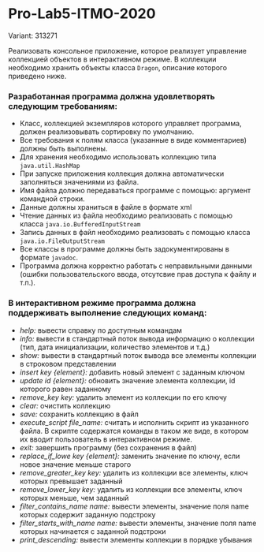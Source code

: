 # Pro-Lab5-ITMO-2020

Variant: 313271

Реализовать консольное приложение, которое реализует управление коллекцией объектов в интерактивном режиме. В коллекции необходимо хранить объекты класса `Dragon`, описание которого приведено ниже.


### Разработанная программа должна удовлетворять следующим требованиям:

* Класс, коллекцией экземпляров которого управляет программа, должен реализовывать сортировку по умолчанию.
* Все требования к полям класса (указанные в виде комментариев) должны быть выполнены.
* Для хранения необходимо использовать коллекцию типа `java.util.HashMap`
* При запуске приложения коллекция должна автоматически заполняться значениями из файла.
* Имя файла должно передаваться программе с помощью: аргумент командной строки.
* Данные должны храниться в файле в формате xml
* Чтение данных из файла необходимо реализовать с помощью класса `java.io.BufferedInputStream`
* Запись данных в файл необходимо реализовать с помощью класса `java.io.FileOutputStream`
* Все классы в программе должны быть задокументированы в формате `javadoc`.
* Программа должна корректно работать с неправильными данными (ошибки пользовательского ввода, отсутсвие прав доступа к файлу и т.п.).


### В интерактивном режиме программа должна поддерживать выполнение следующих команд:

* *help:* вывести справку по доступным командам
* *info:* вывести в стандартный поток вывода информацию о коллекции (тип, дата инициализации, количество элементов и т.д.)
* *show:* вывести в стандартный поток вывода все элементы коллекции в строковом представлении
* *insert key {element}:* добавить новый элемент с заданным ключом
* *update id {element}:* обновить значение элемента коллекции, id которого равен заданному
* *remove_key key:* удалить элемент из коллекции по его ключу
* *clear:* очистить коллекцию
* *save:* сохранить коллекцию в файл
* *execute_script file_name:* считать и исполнить скрипт из указанного файла. В скрипте содержатся команды в таком же виде, в котором их вводит пользователь в интерактивном режиме.
* *exit:* завершить программу (без сохранения в файл)
* *replace_if_lowe key {element}:* заменить значение по ключу, если новое значение меньше старого
* *remove_greater_key key:* удалить из коллекции все элементы, ключ которых превышает заданный
* *remove_lower_key key:* удалить из коллекции все элементы, ключ которых меньше, чем заданный
* *filter_contains_name name:* вывести элементы, значение поля name которых содержит заданную подстроку
* *filter_starts_with_name name:* вывести элементы, значение поля name которых начинается с заданной подстроки
* *print_descending:* вывести элементы коллекции в порядке убывания

